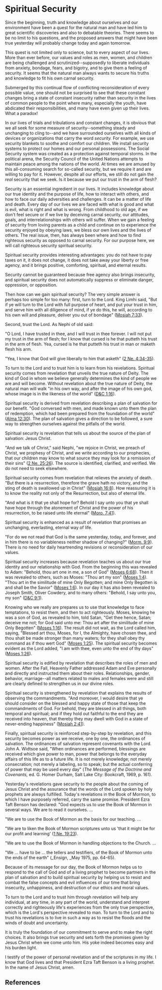 # Spiritual Security

Since the beginning, truth and knowledge about ourselves and our environment
have been a quest for the natural man and have led him to great scientific
discoveries and also to debatable theories. There seems to be no limit to his
questions, and the proposed answers that might have been true yesterday will
probably change today and again tomorrow.

This quest is not limited only to science, but to every aspect of our lives.
More than ever before, our values and roles as men, women, and children are
being challenged and scrutinized--supposedly to liberate individuals from
anxiety, bondage, fears, and bigotry, and to give them a feeling of security.
It seems that the natural man always wants to secure his truths and knowledge
to fit his own carnal security.

Submerged by this continual flow of conflicting reconsideration of every
possible value, one should not be surprised to see that these constant changes
bring a state of constant insecurity rather than security in the lives of
common people to the point where many, especially the youth, have abdicated
their responsibilities, and many have even given up their lives. What a
paradox!

In our lives of trials and tribulations and constant changes, it is obvious
that we all seek for some measure of security--something steady and unchanging
to cling to--and we have surrounded ourselves with all kinds of devices or
organizations that carry the word _security._ For example, we use security
blankets to soothe and comfort our children. We install security systems to
protect our homes and our personal possessions. The Social Security system was
created as a protection against temporal storms. In the political arena, the
Security Council of the United Nations attempts to maintain peace among the
nations of the world. At times we are amused by this all-consuming search for
so-called security, but we require it and are willing to pay for it. However,
despite all our efforts, we still do not gain the _real_ security that we
seek. Is it because we put our trust in the arm of flesh?

Security is an essential ingredient in our lives. It includes knowledge about
our true identity and the purpose of life, how to interact with others, and
how to face our daily adversities and challenges. It can be a matter of life
and death. Every day of our lives we are faced with what is good and what is
evil, what is right and what is wrong. From childhood to old age, if we don't
feel secure or if we live by deceiving carnal security, our attitudes, goals,
and interrelationships with others will suffer. When we gain a feeling of
security from loving parents as a child and continue on to experience the
security enjoyed by obeying laws, we bless our own lives and the lives of
others. The real issue, then, has always been where and how to find righteous
security as opposed to carnal security. For our purpose here, we will call
righteous security spiritual security.

Spiritual security provides interesting advantages: you do not have to pay
taxes on it, it does not change, it does not take away your liberty or free
agency, and it brings positive, comforting, spiritual, and eternal results.

Security cannot be guaranteed because free agency also brings insecurity, and
spiritual security does not automatically suppress or eliminate danger,
oppression, or opposition.

Then how can we gain spiritual security? The very simple answer is perhaps too
simple for too many: first, turn to the Lord. King Limhi said, "But if ye will
turn to the Lord with full purpose of heart, and put your trust in him, and
serve him with all diligence of mind, if ye do this, he will, according to his
own will and pleasure, deliver you out of bondage" ([Mosiah
7:33](/scriptures/bofm/mosiah/7.33?lang=eng#32)).

Second, trust the Lord. As Nephi of old said:

"O Lord, I have trusted in thee, and I will trust in thee forever. I will not
put my trust in the arm of flesh; for I know that cursed is he that putteth
his trust in the arm of flesh. Yea, cursed is he that putteth his trust in man
or maketh flesh his arm.

"Yea, I know that God will give liberally to him that asketh" ([2 Ne.
4:34-35](/scriptures/bofm/2-ne/4.34-35?lang=eng#33)).

To turn to the Lord and to trust him is to learn from his revelations.
Spiritual security comes from revelation that unveils the true nature of
Deity. The kind of God in whom we believe generally determines the kind of
people we are and will become. Without revelation about the true nature of
Deity, the natural man will walk "in his own way, and after the image of his
own god, whose image is in the likeness of the world" ([D&amp;C
1:16](/scriptures/dc-testament/dc/1.16?lang=eng#15)).

Spiritual security is derived from revelation describing a plan of salvation
for our benefit. "God conversed with men, and made known unto them the plan of
redemption, which had been prepared from the foundation of the world" ([Alma
12:30](/scriptures/bofm/alma/12.30?lang=eng#29)). The plan of salvation gives
a direction to be followed, a sure way to strengthen ourselves against the
pitfalls of the world.

Spiritual security is revelation that tells us about the source of the plan of
salvation: Jesus Christ.

"And we talk of Christ," said Nephi, "we rejoice in Christ, we preach of
Christ, we prophesy of Christ, and we write according to our prophecies, that
our children may know to what source they may look for a remission of their
sins" ([2 Ne. 25:26](/scriptures/bofm/2-ne/25.26?lang=eng#25)). The source is
identified, clarified, and verified. We do not need to seek elsewhere.

Spiritual security comes from revelation that relieves the anxiety of death.
"But there is a resurrection, therefore the grave hath no victory, and the
sting of death is swallowed up in Christ" ([Mosiah
16:8](/scriptures/bofm/mosiah/16.8?lang=eng#7)). How reassuring it is to know
the reality not only of the Resurrection, but also of eternal life.

"And what is it that ye shall hope for? Behold I say unto you that ye shall
have hope through the atonement of Christ and the power of his resurrection,
to be raised unto life eternal" ([Moro.
7:41](/scriptures/bofm/moro/7.41?lang=eng#40)).

Spiritual security is enhanced as a result of revelation that promises an
unchanging, everlasting, eternal way of life.

"For do we not read that God is the same yesterday, today, and forever, and in
him there is no variableness neither shadow of changing?" ([Morm.
9:9](/scriptures/bofm/morm/9.9?lang=eng#8)). There is no need for daily
heartrending revisions or reconsideration of our values.

Spiritual security increases because revelation teaches us about our true
identity and our relationship with God. From the beginning this was revealed
to Adam: "Behold, thou art one in me, a son of God" ([Moses
6:68](/scriptures/pgp/moses/6.68?lang=eng#67)). Then it was revealed to
others, such as Moses: "Thou art my son" ([Moses
1:4](/scriptures/pgp/moses/1.4?lang=eng#3)). "Thou art in the similitude of
mine Only Begotten; and mine Only Begotten is and shall be the Savior" ([Moses
1:6](/scriptures/pgp/moses/1.6?lang=eng#5)). In our day it has also been
revealed to Joseph Smith, Oliver Cowdery, and to many others: "Behold, I say
unto you, my son" ([D&amp;C 9:1](/scriptures/dc-testament/dc/9.1?lang=eng#0)).

Knowing who we really are prepares us to use that knowledge to face
temptations, to resist them, and then to act righteously. Moses, knowing he
was a son of God, as revealed to him, told Satan, "Get thee hence, Satan;
deceive me not; for God said unto me: Thou art after the similitude of mine
Only Begotten" ([Moses 1:16](/scriptures/pgp/moses/1.16?lang=eng#15)). The
result did not wait, as the Lord called him, saying, "Blessed art thou, Moses,
for I, the Almighty, have chosen thee, and thou shalt be made stronger than
many waters; for they shall obey thy command as if thou wert God" ([Moses
1:25](/scriptures/pgp/moses/1.25?lang=eng#24)). The spiritual security becomes
evident as the Lord added, "I am with thee, even unto the end of thy days"
([Moses 1:26](/scriptures/pgp/moses/1.26?lang=eng#25)).

Spiritual security is edified by revelation that describes the roles of men
and women. After the Fall, Heavenly Father addressed Adam and Eve personally
and directly and instructed them about their roles. Relationships, gender,
behavior, marriage--all matters related to males and females were and still
are clearly defined to strengthen us in our divine roles.

Spiritual security is strengthened by revelation that explains the results of
observing the commandments. "And moreover, I would desire that ye should
consider on the blessed and happy state of those that keep the commandments of
God. For behold, they are blessed in all things, both temporal and spiritual;
and if they hold out faithful to the end they are received into heaven, that
thereby they may dwell with God in a state of never-ending happiness" ([Mosiah
2:41](/scriptures/bofm/mosiah/2.41?lang=eng#40)).

Finally, spiritual security is reinforced step-by-step by revelation, and this
security becomes power as we receive, one by one, the ordinances of salvation.
The ordinances of salvation represent covenants with the Lord. John A. Widtsoe
said, "When ordinances are performed, blessings are received which give power
to man, power that belongs to the everyday affairs of this life as to a future
life. It is not merely knowledge; not merely consecration; not merely a
labeling, so to speak; but the actual conferring of power that may be used
every day" (_The Message of the Doctrine and Covenants,_ ed. G. Homer Durham,
Salt Lake City: Bookcraft, 1969, p. 161).

Yesterday's revelations gave security to the people about the coming of Jesus
Christ and the assurance that the words of the Lord spoken by holy prophets
are always fulfilled. Today's revelations in the Book of Mormon, to which I
have purposely referred, carry the same promise. President Ezra Taft Benson
has declared: "God expects us to use the Book of Mormon in several ways. We
are to read it ourselves. ...

"We are to use the Book of Mormon as the basis for our teaching. ...

"We are to liken the Book of Mormon scriptures unto us 'that it might be for
our profit and learning' ([1 Ne.
19:23](/scriptures/bofm/1-ne/19.23?lang=eng#22)).

"We are to use the Book of Mormon in handling objections to the Church. ...

"We ... have to be ... the tellers and testifiers, of the Book of Mormon unto the
ends of the earth" (_Ensign, _May 1975, pp. 64-65).

Because of its message for our day, the Book of Mormon helps us to respond to
the call of God and of a living prophet to become partners in the plan of
salvation and to build spiritual security by helping us to resist and combat
the false concepts and evil influences of our time that bring insecurity,
unhappiness, and destruction of our ethics and moral values.

To turn to the Lord and to trust him through revelation will help any
individual, at any time, in any part of the world, understand and interpret
correctly and righteously life's experiences from the only true perspective,
which is the Lord's perspective revealed to man. To turn to the Lord and to
trust his revelations is to live in such a way as to resist the floods and the
winds of doubt and uncertainty.

It is truly the foundation of our commitment to serve and to make the right
choices. It also brings true security and sets forth the promises given by
Jesus Christ when we come unto him. His yoke indeed becomes easy and his
burden light.

I testify of the power of personal revelation and of the scriptures in my
life. I know that God lives and that President Ezra Taft Benson is a living
prophet. In the name of Jesus Christ, amen.

## References

